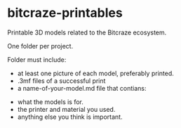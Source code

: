 # bitcraze-printables
Printable 3D models related to the Bitcraze ecosystem. 

One folder per project. 

Folder must include:
- at least one picture of each model, preferably printed. 
- .3mf files of a successful print
- a name-of-your-model.md file that contians:
* what the models is for.
* the printer and material you used.
* anything else you think is important. 

